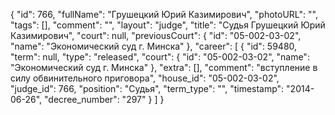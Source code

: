 {
    "id": 766,
    "fullName": "Грушецкий Юрий Казимирович",
    "photoURL": "",
    "tags": [],
    "comment": "",
    "layout": "judge",
    "title": "Судья Грушецкий Юрий Казимирович",
    "court": null,
    "previousCourt": {
        "id": "05-002-03-02",
        "name": "Экономический суд г. Минска"
    },
    "career": [
        {
            "id": 59480,
            "term": null,
            "type": "released",
            "court": {
                "id": "05-002-03-02",
                "name": "Экономический суд г. Минска"
            },
            "extra": [],
            "comment": "вступление в силу обвинительного приговора",
            "house_id": "05-002-03-02",
            "judge_id": 766,
            "position": "Судья",
            "term_type": "",
            "timestamp": "2014-06-26",
            "decree_number": "297"
        }
    ]
}